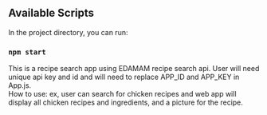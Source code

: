 ## Available Scripts

In the project directory, you can run:

### `npm start`

This is a recipe search app using EDAMAM recipe search api. User will need unique api key and id and will need to replace APP_ID and APP_KEY in App.js.  
How to use: ex, user can search for chicken recipes and web app will display all chicken recipes and ingredients, and a picture for the recipe. 

